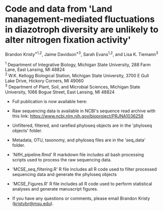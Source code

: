# Code and data from 'Land management-mediated fluctuations in diazotroph diversity are unlikely to alter nitrogen fixation activity'

Brandon Kristy<sup>*1,2</sup>, Jaime Davidson<sup>*3</sup>, Sarah Evans<sup>1,2</sup>, and Lisa K. Tiemann<sup>3</sup>

<sup>1</sup> Department of Integrative Biology, Michigan State University, 288 Farm Lane, East Lansing, MI 48824 <br />
<sup>2</sup> W.K. Kellogg Biological Station, Michigan State University, 3700 E Gull Lake Drive, Hickory Corners, MI 49060 <br />
<sup>3</sup> Department of Plant, Soil, and Microbial Sciences, Michigan State University, 1066 Bogue Street, East Lansing, MI 48824 <br />

* Full publication is now available here: 
* Raw sequencing data is available in NCBI's sequence read archive with this link: https://www.ncbi.nlm.nih.gov/bioproject/PRJNA1036258
* Unfiltered, filtered, and rarefied phyloseq objects are in the 'phyloseq objects'  folder.
* Metadata, OTU, taxonomy, and phyloseq files are in the 'seq_data' folder.
* 'NifH_pipeline.Rmd' R markdown file includes all bash processing scripts used to process the raw sequencing data.
* 'MCSE_seq_filtering.R' R file includes all R code used to filter processed sequencing data and generate the phyloseq objects
* 'MCSE_Figures.R' R file includes all R code used to perform statistical analyses and generate manuscript figures. 


* If you have any questions or comments, please email Brandon Kristy (kristybr@msu.edu).

